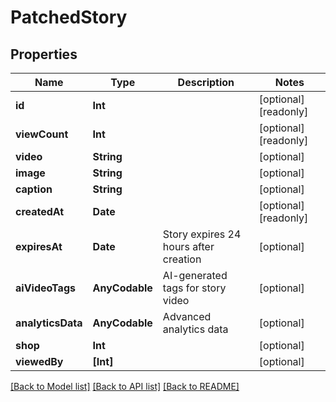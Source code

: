 # PatchedStory

## Properties
Name | Type | Description | Notes
------------ | ------------- | ------------- | -------------
**id** | **Int** |  | [optional] [readonly] 
**viewCount** | **Int** |  | [optional] [readonly] 
**video** | **String** |  | [optional] 
**image** | **String** |  | [optional] 
**caption** | **String** |  | [optional] 
**createdAt** | **Date** |  | [optional] [readonly] 
**expiresAt** | **Date** | Story expires 24 hours after creation | [optional] 
**aiVideoTags** | **AnyCodable** | AI-generated tags for story video | [optional] 
**analyticsData** | **AnyCodable** | Advanced analytics data | [optional] 
**shop** | **Int** |  | [optional] 
**viewedBy** | **[Int]** |  | [optional] 

[[Back to Model list]](../README.md#documentation-for-models) [[Back to API list]](../README.md#documentation-for-api-endpoints) [[Back to README]](../README.md)


